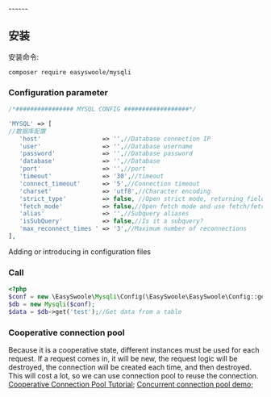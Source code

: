 <head>
     <title>EasySwoole mysqli|swoole mysqli|swoole mysql|swoole database connection pool|php connection pool</title>
     <meta name="keywords" content="EasySwoole mysqli|swoole mysqli|swoole mysql|swoole database connection pool|php connection pool"/>
     <meta name="description" content="asySwoole mysqli|swoole mysqli|swoole mysql|swoole database connection pool|php connection pool"/>
</head>
---<head>---

## 安装  
安装命令:
```
composer require easyswoole/mysqli
```

### Configuration parameter

```php
/*################ MYSQL CONFIG ##################*/

'MYSQL' => [
//数据库配置
   'host'                 => '',//Database connection IP
   'user'                 => '',//Database username
   'password'             => '',//Database password
   'database'             => '',//Database
   'port'                 => '',//port
   'timeout'              => '30',//timeout
   'connect_timeout'      => '5',//Connection timeout
   'charset'              => 'utf8',//Character encoding
   'strict_type'          => false, //Open strict mode, returning fields will automatically be converted to digital types
   'fetch_mode'           => false,//Open fetch mode and use fetch/fetchAll line by line or get all result sets (version 4.0 or more) as PDO does.
   'alias'                => '',//Subquery aliases
   'isSubQuery'           => false,//Is it a subquery?
   'max_reconnect_times ' => '3',//Maximum number of reconnections
],
```
Adding or introducing in configuration files
### Call
```php
<?php
$conf = new \EasySwoole\Mysqli\Config(\EasySwoole\EasySwoole\Config::getInstance()->getConf('MYSQL'));
$db = new Mysqli($conf);
$data = $db->get('test');//Get data from a table
```

### Cooperative connection pool
Because it is a cooperative state, different instances must be used for each request. If a request comes in, it will be new, the request logic will be destroyed, the connection will be created each time, and then destroyed. This will cost a lot, so we can use connection pool to reuse the connection.
[Cooperative Connection Pool Tutorial](./../mysqlPool.md);
[Concurrent connection pool demo](https://github.com/easy-swoole/demo/tree/3.x-pool);
